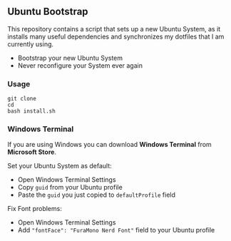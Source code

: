## Ubuntu Bootstrap

This repository contains a script that sets up a new Ubuntu System, as it installs many useful dependencies and synchronizes my dotfiles that I am currently using.

* Bootstrap your new Ubuntu System
* Never reconfigure your System ever again

### Usage

```
git clone 
cd 
bash install.sh
```

### Windows Terminal

If you are using Windows you can download **Windows Terminal** from **Microsoft Store**.

Set your Ubuntu System as default:

* Open Windows Terminal Settings
* Copy ``guid`` from your Ubuntu profile
* Paste the ``guid`` you just copied to ``defaultProfile`` field

Fix Font problems:

* Open Windows Terminal Settings
* Add ``"fontFace": "FuraMono Nerd Font"`` field to your Ubuntu profile
